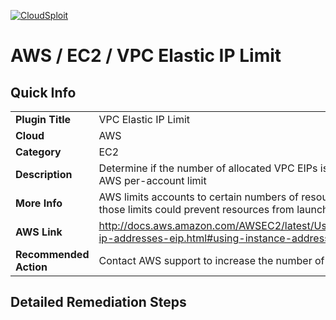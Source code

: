 [![CloudSploit](https://cloudsploit.com/img/logo-new-big-text-100.png "CloudSploit")](https://cloudsploit.com)

# AWS / EC2 / VPC Elastic IP Limit

## Quick Info

| | |
|-|-|
| **Plugin Title** | VPC Elastic IP Limit |
| **Cloud** | AWS |
| **Category** | EC2 |
| **Description** | Determine if the number of allocated VPC EIPs is close to the AWS per-account limit |
| **More Info** | AWS limits accounts to certain numbers of resources. Exceeding those limits could prevent resources from launching. |
| **AWS Link** | http://docs.aws.amazon.com/AWSEC2/latest/UserGuide/elastic-ip-addresses-eip.html#using-instance-addressing-limit |
| **Recommended Action** | Contact AWS support to increase the number of EIPs available |

## Detailed Remediation Steps

